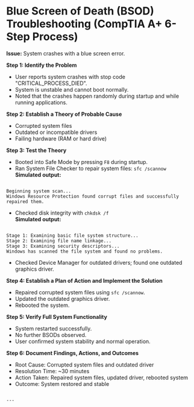# Blue Screen of Death (BSOD) Troubleshooting (CompTIA A+ 6-Step Process)

**Issue:** System crashes with a blue screen error.

**Step 1: Identify the Problem**  
- User reports system crashes with stop code "CRITICAL_PROCESS_DIED".  
- System is unstable and cannot boot normally.  
- Noted that the crashes happen randomly during startup and while running applications.

**Step 2: Establish a Theory of Probable Cause**  
- Corrupted system files  
- Outdated or incompatible drivers  
- Failing hardware (RAM or hard drive)

**Step 3: Test the Theory**  
- Booted into Safe Mode by pressing `F8` during startup.  
- Ran System File Checker to repair system files: `sfc /scannow`  
  **Simulated output:**
```

Beginning system scan...
Windows Resource Protection found corrupt files and successfully repaired them.

```
- Checked disk integrity with `chkdsk /f`  
**Simulated output:**
```

Stage 1: Examining basic file system structure...
Stage 2: Examining file name linkage...
Stage 3: Examining security descriptors...
Windows has scanned the file system and found no problems.

```
- Checked Device Manager for outdated drivers; found one outdated graphics driver.

**Step 4: Establish a Plan of Action and Implement the Solution**  
- Repaired corrupted system files using `sfc /scannow`.  
- Updated the outdated graphics driver.  
- Rebooted the system.

**Step 5: Verify Full System Functionality**  
- System restarted successfully.  
- No further BSODs observed.  
- User confirmed system stability and normal operation.

**Step 6: Document Findings, Actions, and Outcomes**  
- Root Cause: Corrupted system files and outdated driver  
- Resolution Time: ~30 minutes  
- Action Taken: Repaired system files, updated driver, rebooted system  
- Outcome: System restored and stable
```

---
